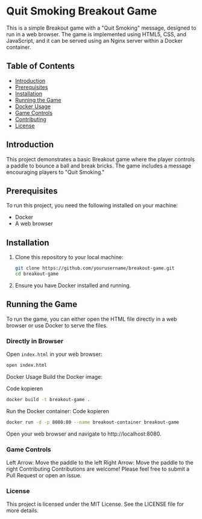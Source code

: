# Quit Smoking Breakout Game

This is a simple Breakout game with a "Quit Smoking" message, designed to run in a web browser. The game is implemented using HTML5, CSS, and JavaScript, and it can be served using an Nginx server within a Docker container.

## Table of Contents

- [Introduction](#introduction)
- [Prerequisites](#prerequisites)
- [Installation](#installation)
- [Running the Game](#running-the-game)
- [Docker Usage](#docker-usage)
- [Game Controls](#game-controls)
- [Contributing](#contributing)
- [License](#license)

## Introduction

This project demonstrates a basic Breakout game where the player controls a paddle to bounce a ball and break bricks. The game includes a message encouraging players to "Quit Smoking."

## Prerequisites

To run this project, you need the following installed on your machine:

- Docker
- A web browser

## Installation

1. Clone this repository to your local machine:
    ```bash
    git clone https://github.com/yourusername/breakout-game.git
    cd breakout-game
    ```

2. Ensure you have Docker installed and running.

## Running the Game

To run the game, you can either open the HTML file directly in a web browser or use Docker to serve the files.

### Directly in Browser

Open `index.html` in your web browser:

```bash
open index.html
```
Docker Usage
Build the Docker image:

Code kopieren

```bash
docker build -t breakout-game .
```

Run the Docker container:
Code kopieren

```bash
docker run -d -p 8080:80 --name breakout-container breakout-game
```

Open your web browser and navigate to http://localhost:8080.

### Game Controls
Left Arrow: Move the paddle to the left
Right Arrow: Move the paddle to the right
Contributing
Contributions are welcome! Please feel free to submit a Pull Request or open an issue.

### License
This project is licensed under the MIT License. See the LICENSE file for more details.
